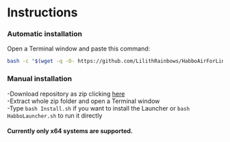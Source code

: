 # Instructions
### Automatic installation

Open a Terminal window and paste this command:
```sh
bash -c "$(wget -q -O- https://github.com/LilithRainbows/HabboAirForLinux/raw/main/Install.sh)"
```

### Manual installation

-Download repository as zip clicking [here](https://github.com/LilithRainbows/HabboAirForLinux/archive/refs/heads/main.zip)<br>
-Extract whole zip folder and open a Terminal window<br>
-Type ```bash Install.sh``` if you want to install the Launcher or ```bash HabboLauncher.sh``` to run it directly

#### Currently only x64 systems are supported.

